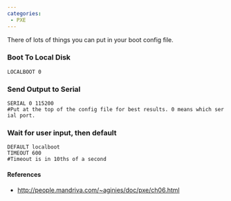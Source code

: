 ```yaml
---
categories:
 - PXE
---
```

There of lots of things you can put in your <PXE> boot config file.

### Boot To Local Disk

`LOCALBOOT 0`

### Send Output to Serial

`SERIAL 0 115200`\
`#Put at the top of the config file for best results. 0 means which serial port.`

### Wait for user input, then default

`DEFAULT localboot`\
`TIMEOUT 600 `\
`#Timeout is in 10ths of a second`

#### References

-   <http://people.mandriva.com/~aginies/doc/pxe/ch06.html>

